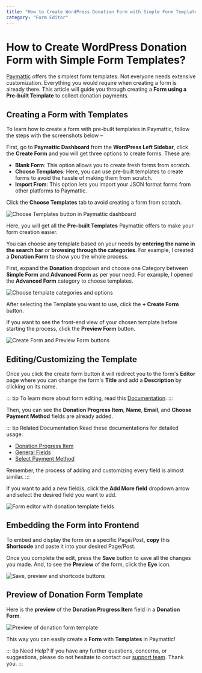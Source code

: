 ```yaml
---
title: "How to Create WordPress Donation Form with Simple Form Templates?"
category: "Form Editor"
---
```


# How to Create WordPress Donation Form with Simple Form Templates?

[Paymattic](https://paymattic.com/) offers the simplest form templates. Not everyone needs extensive customization. Everything you would require when creating a form is already there. This article will guide you through creating a **Form using a Pre-built Template** to collect donation payments.

## Creating a Form with Templates

To learn how to create a form with pre-built templates in Paymattic, follow the steps with the screenshots below –

First, go to **Paymattic Dashboard** from the **WordPress Left Sidebar**, click the **Create Form** and you will get three options to create forms. These are:

- **Blank Form**: This option allows you to create fresh forms from scratch.
- **Choose Templates**: Here, you can use pre-built templates to create forms to avoid the hassle of making them from scratch.
- **Import From**: This option lets you import your JSON format forms from other platforms to Paymattic.

Click the **Choose Templates** tab to avoid creating a form from scratch.

![Choose Templates button in Paymattic dashboard](/images/form-editor/simple-form-templates/Choose-Templates-button-scaled.webp)

Here, you will get all the **Pre-built Templates** Paymattic offers to make your form creation easier.

You can choose any template based on your needs by **entering the name in the search bar** or **browsing through the categories**. For example, I created a **Donation Form** to show you the whole process.

First, expand the **Donation** dropdown and choose one Category between **Simple Form** and **Advanced Form** as per your need. For example, I opened the **Advanced Form** category to choose templates.

![Choose template categories and options](/images/form-editor/simple-form-templates/Choose-template-pop-up-page.webp)

After selecting the Template you want to use, click the **+ Create Form** button.

If you want to see the front-end view of your chosen template before starting the process, click the **Preview Form** button.

![Create Form and Preview Form buttons](/images/form-editor/simple-form-templates/Create-Form-and-Preview-Form-button-.webp)

## Editing/Customizing the Template

Once you click the create form button it will redirect you to the form's **Editor** page where you can change the form's **Title** and add a **Description** by clicking on its name.

::: tip
To learn more about form editing, read this [Documentation](../form-editor/how-to-edit-forms-in-wordpress-with-paymattic.md).
:::

Then, you can see the **Donation Progress Item**, **Name**, **Email**, and **Choose Payment Method** fields are already added.

::: tip Related Documentation
Read these documentations for detailed usage:
- [Donation Progress Item](../donation-and-product-fields/how-to-add-donation-progress-item-in-wordpress-with-paymattic.md)
- [General Fields](../general-input-fields/how-to-use-general-form-input-fields-in-wordpress-with-paymattic.md)
- [Select Payment Method](../general-input-fields/how-to-use-the-payment-method-fields-section#multiplechoose-payment-method)

Remember, the process of adding and customizing every field is almost similar.
:::

If you want to add a new field/s, click the **Add More field** dropdown arrow and select the desired field you want to add.

![Form editor with donation template fields](/images/form-editor/simple-form-templates/Editor-page-of-Donation-template-2-scaled.webp)

## Embedding the Form into Frontend

To embed and display the form on a specific Page/Post, **copy** this **Shortcode** and paste it into your desired Page/Post.

Once you complete the edit, press the **Save** button to save all the changes you made.
And, to see the **Preview** of the form, click the **Eye** icon.

![Save, preview and shortcode buttons](/images/form-editor/simple-form-templates/Save-preview-shortocde-buttons-scaled.webp)

## Preview of Donation Form Template

Here is the **preview** of the **Donation Progress Item** field in a **Donation Form**.

![Preview of donation form template](/images/form-editor/simple-form-templates/Preview-of-Donation-Form.webp)

This way you can easily create a **Form** with **Templates** in Paymattic!

::: tip Need Help?
If you have any further questions, concerns, or suggestions, please do not hesitate to contact our [support team](https://wpmanageninja.com/support-tickets/). Thank you.
:::